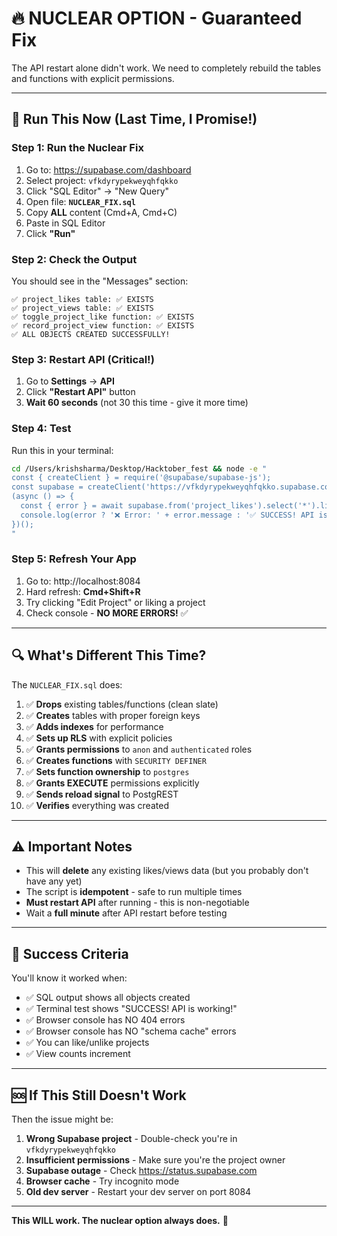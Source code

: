 # 🔥 NUCLEAR OPTION - Guaranteed Fix

The API restart alone didn't work. We need to completely rebuild the tables and functions with explicit permissions.

---

## 🚀 **Run This Now (Last Time, I Promise!)**

### Step 1: Run the Nuclear Fix
1. Go to: https://supabase.com/dashboard
2. Select project: `vfkdyrypekweyqhfqkko`
3. Click "SQL Editor" → "New Query"
4. Open file: **`NUCLEAR_FIX.sql`**
5. Copy **ALL** content (Cmd+A, Cmd+C)
6. Paste in SQL Editor
7. Click **"Run"**

### Step 2: Check the Output
You should see in the "Messages" section:
```
✅ project_likes table: ✅ EXISTS
✅ project_views table: ✅ EXISTS
✅ toggle_project_like function: ✅ EXISTS
✅ record_project_view function: ✅ EXISTS
✅ ALL OBJECTS CREATED SUCCESSFULLY!
```

### Step 3: Restart API (Critical!)
1. Go to **Settings** → **API**
2. Click **"Restart API"** button
3. **Wait 60 seconds** (not 30 this time - give it more time)

### Step 4: Test
Run this in your terminal:
```bash
cd /Users/krishsharma/Desktop/Hacktober_fest && node -e "
const { createClient } = require('@supabase/supabase-js');
const supabase = createClient('https://vfkdyrypekweyqhfqkko.supabase.co', 'eyJhbGciOiJIUzI1NiIsInR5cCI6IkpXVCJ9.eyJpc3MiOiJzdXBhYmFzZSIsInJlZiI6InZma2R5cnlwZWt3ZXlxaGZxa2tvIiwicm9sZSI6ImFub24iLCJpYXQiOjE3NjA3NTMyOTIsImV4cCI6MjA3NjMyOTI5Mn0.sjDrUAnR0CKwkrzi3yLAwB0V4o2qvth65n7aOowH334');
(async () => {
  const { error } = await supabase.from('project_likes').select('*').limit(1);
  console.log(error ? '❌ Error: ' + error.message : '✅ SUCCESS! API is working!');
})();
"
```

### Step 5: Refresh Your App
1. Go to: http://localhost:8084
2. Hard refresh: **Cmd+Shift+R**
3. Try clicking "Edit Project" or liking a project
4. Check console - **NO MORE ERRORS!** ✅

---

## 🔍 **What's Different This Time?**

The `NUCLEAR_FIX.sql` does:
1. ✅ **Drops** existing tables/functions (clean slate)
2. ✅ **Creates** tables with proper foreign keys
3. ✅ **Adds indexes** for performance
4. ✅ **Sets up RLS** with explicit policies
5. ✅ **Grants permissions** to `anon` and `authenticated` roles
6. ✅ **Creates functions** with `SECURITY DEFINER`
7. ✅ **Sets function ownership** to `postgres`
8. ✅ **Grants EXECUTE** permissions explicitly
9. ✅ **Sends reload signal** to PostgREST
10. ✅ **Verifies** everything was created

---

## ⚠️ **Important Notes**

- This will **delete** any existing likes/views data (but you probably don't have any yet)
- The script is **idempotent** - safe to run multiple times
- **Must restart API** after running - this is non-negotiable
- Wait a **full minute** after API restart before testing

---

## 🎯 **Success Criteria**

You'll know it worked when:
- ✅ SQL output shows all objects created
- ✅ Terminal test shows "SUCCESS! API is working!"
- ✅ Browser console has NO 404 errors
- ✅ Browser console has NO "schema cache" errors
- ✅ You can like/unlike projects
- ✅ View counts increment

---

## 🆘 **If This Still Doesn't Work**

Then the issue might be:
1. **Wrong Supabase project** - Double-check you're in `vfkdyrypekweyqhfqkko`
2. **Insufficient permissions** - Make sure you're the project owner
3. **Supabase outage** - Check https://status.supabase.com
4. **Browser cache** - Try incognito mode
5. **Old dev server** - Restart your dev server on port 8084

---

**This WILL work. The nuclear option always does.** 💪

